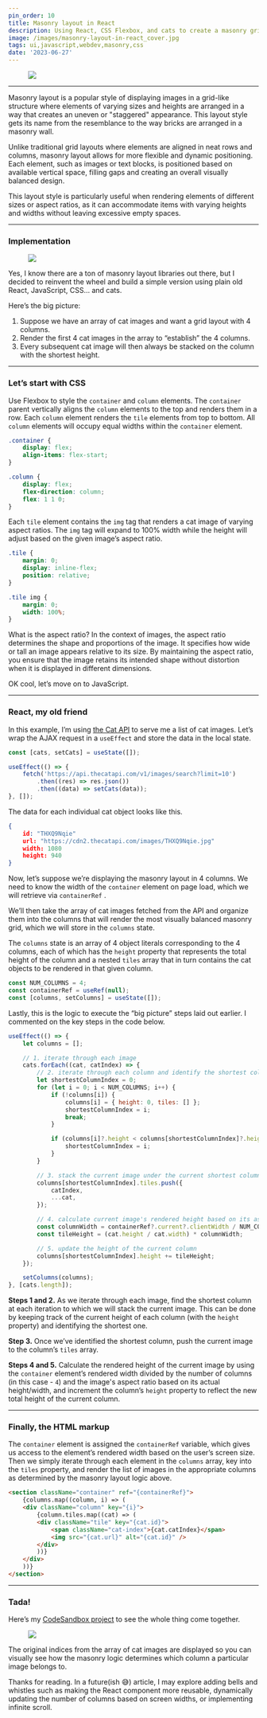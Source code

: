 ```yaml
---
pin_order: 10
title: Masonry layout in React
description: Using React, CSS Flexbox, and cats to create a masonry grid layout
image: /images/masonry-layout-in-react_cover.jpg
tags: ui,javascript,webdev,masonry,css
date: '2023-06-27'
---
```


<figure>
    <img src="/images/masonry-layout-in-react_cover.jpg">
</figure>

---

Masonry layout is a popular style of displaying images in a grid-like structure where elements of varying sizes and heights are arranged in a way that creates an uneven or "staggered" appearance. This layout style gets its name from the resemblance to the way bricks are arranged in a masonry wall.

Unlike traditional grid layouts where elements are aligned in neat rows and columns, masonry layout allows for more flexible and dynamic positioning. Each element, such as images or text blocks, is positioned based on available vertical space, filling gaps and creating an overall visually balanced design.

This layout style is particularly useful when rendering elements of different sizes or aspect ratios, as it can accommodate items with varying heights and widths without leaving excessive empty spaces.

---

### Implementation

<figure>
    <img src="/images/masonry-layout-in-react_implementation.jpeg">
</figure>

Yes, I know there are a ton of masonry layout libraries out there, but I decided to reinvent the wheel and build a simple version using plain old React, JavaScript, CSS… and cats.

Here’s the big picture:

1. Suppose we have an array of cat images and want a grid layout with 4 columns.
2. Render the first 4 cat images in the array to “establish” the 4 columns.
3. Every subsequent cat image will then always be stacked on the column with the shortest height.

---

### Let’s start with CSS

Use Flexbox to style the `container` and `column` elements. The `container` parent vertically aligns the `column` elements to the top and renders them in a row. Each `column` element renders the `tile` elements from top to bottom. All `column` elements will occupy equal widths within the `container` element.

```css
.container {
	display: flex;
	align-items: flex-start;
}

.column {
	display: flex;
	flex-direction: column;
	flex: 1 1 0;
}
```

Each `tile` element contains the `img` tag that renders a cat image of varying aspect ratios. The `img` tag will expand to 100% width while the height will adjust based on the given image’s aspect ratio.

```css
.tile {
	margin: 0;
	display: inline-flex;
	position: relative;
}

.tile img {
	margin: 0;
	width: 100%;
}
```

What is the aspect ratio? In the context of images, the aspect ratio determines the shape and proportions of the image. It specifies how wide or tall an image appears relative to its size. By maintaining the aspect ratio, you ensure that the image retains its intended shape without distortion when it is displayed in different dimensions.

OK cool, let’s move on to JavaScript.

---

### React, my old friend

In this example, I’m using [the Cat API](https://thecatapi.com/) to serve me a list of cat images. Let’s wrap the AJAX request in a `useEffect` and store the data in the local state.

```jsx
const [cats, setCats] = useState([]);

useEffect(() => {
	fetch('https://api.thecatapi.com/v1/images/search?limit=10')
		.then((res) => res.json())
		.then((data) => setCats(data));
}, []);
```

The data for each individual cat object looks like this.

```json
{
	id: "THXQ9Nqie"
	url: "https://cdn2.thecatapi.com/images/THXQ9Nqie.jpg"
	width: 1080
	height: 940
}
```

Now, let’s suppose we’re displaying the masonry layout in 4 columns. We need to know the width of the `container` element on page load, which we will retrieve via `containerRef` .

We’ll then take the array of cat images fetched from the API and organize them into the columns that will render the most visually balanced masonry grid, which we will store in the `columns` state.

The `columns` state is an array of 4 object literals corresponding to the 4 columns, each of which has the `height` property that represents the total height of the column and a nested `tiles` array that in turn contains the cat objects to be rendered in that given column.

```jsx
const NUM_COLUMNS = 4;
const containerRef = useRef(null);
const [columns, setColumns] = useState([]);
```

Lastly, this is the logic to execute the “big picture” steps laid out earlier. I commented on the key steps in the code below.

```jsx
useEffect(() => {
	let columns = [];

	// 1. iterate through each image
	cats.forEach((cat, catIndex) => {
		// 2. iterate through each column and identify the shortest column
		let shortestColumnIndex = 0;
		for (let i = 0; i < NUM_COLUMNS; i++) {
			if (!columns[i]) {
				columns[i] = { height: 0, tiles: [] };
				shortestColumnIndex = i;
				break;
			}

			if (columns[i]?.height < columns[shortestColumnIndex]?.height) {
				shortestColumnIndex = i;
			}
		}

		// 3. stack the current image under the current shortest column
		columns[shortestColumnIndex].tiles.push({
			catIndex,
			...cat,
		});

		// 4. calculate current image's rendered height based on its aspect ratio
		const columnWidth = containerRef?.current?.clientWidth / NUM_COLUMNS;
		const tileHeight = (cat.height / cat.width) * columnWidth;

		// 5. update the height of the current column
		columns[shortestColumnIndex].height += tileHeight;
	});

	setColumns(columns);
}, [cats.length]);
```

**Steps 1 and 2.** As we iterate through each image, find the shortest column at each iteration to which we will stack the current image. This can be done by keeping track of the current height of each column (with the `height` property) and identifying the shortest one.

**Step 3.** Once we’ve identified the shortest column, push the current image to the column’s `tiles` array.

**Steps 4 and 5.** Calculate the rendered height of the current image by using the `container` element’s rendered width divided by the number of columns (in this case - `4`) and the image's aspect ratio based on its actual height/width, and increment the column’s `height` property to reflect the new total height of the current column.

---

### Finally, the HTML markup

The `container` element is assigned the `containerRef` variable, which gives us access to the element’s rendered width based on the user’s screen size. Then we simply iterate through each element in the `columns` array, key into the `tiles` property, and render the list of images in the appropriate columns as determined by the masonry layout logic above.

```html
<section className="container" ref="{containerRef}">
	{columns.map((column, i) => (
	<div className="column" key="{i}">
		{column.tiles.map((cat) => (
		<div className="tile" key="{cat.id}">
			<span className="cat-index">{cat.catIndex}</span>
			<img src="{cat.url}" alt="{cat.id}" />
		</div>
		))}
	</div>
	))}
</section>
```

---

### Tada!

Here’s my [CodeSandbox project](https://codesandbox.io/s/masonry-layout-5grmlk?file=/src/App.js) to see the whole thing come together.

<figure>
    <img src="/images/masonry-layout-in-react-final.jpg">
</figure>

The original indices from the array of cat images are displayed so you can visually see how the masonry logic determines which column a particular image belongs to.

Thanks for reading. In a future(ish 😅) article, I may explore adding bells and whistles such as making the React component more reusable, dynamically updating the number of columns based on screen widths, or implementing infinite scroll.
